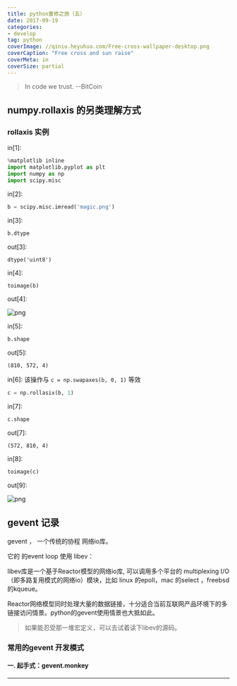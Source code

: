 ```yaml
---
title: python重修之旅（五）
date: 2017-09-19
categories:
- develop
tag: python
coverImage: //qiniu.heyuhua.com/Free-cross-wallpaper-desktop.png
coverCaption: "Free cross and sun raise"
coverMeta: in
coverSize: partial
---
```


> In code we trust. --BitCoin
<!--more-->

<!-- toc -->

## numpy.rollaxis 的另类理解方式

### rollaxis 实例

in[1]:

```python
%matplotlib inline
import matplotlib.pyplot as plt
import numpy as np
import scipy.misc
```

in[2]:

```python
b = scipy.misc.imread('magic.png')
```

in[3]:

```python
b.dtype
```

out[3]:

```
dtype('uint8')
```

in[4]:

```python
toimage(b)
```

out[4]:

![png](http://qiniu.heyuhua.com/output_5_0.png)

in[5]:

```python
b.shape
```

out[5]:

```
(810, 572, 4)
```

in[6]: 该操作与 `c = np.swapaxes(b, 0, 1)` 等效

```python
c = np.rollasix(b, 1)
```

in[7]:

```python
c.shape
```

out[7]:

```
(572, 810, 4)
```

in[8]:

```python
toimage(c)
```

out[9]:

![png](http://qiniu.heyuhua.com/output_7_0.png)

## gevent 记录

gevent ， 一个传统的协程 网络io库。

它的 的event loop 使用 libev：

libev库是一个基于Reactor模型的网络io库,  可以调用多个平台的 multiplexing I/O（即多路复用模式的网络io）模块，比如 linux 的epoll，mac 的select ，freebsd 的kqueue。

Reactor网络模型同时处理大量的数据链接，十分适合当前互联网产品环境下的多链接访问情景。python的gevent使用情景也大抵如此。

> 如果能忍受那一堆宏定义，可以去试着读下libev的源码。

### 常用的gevent 开发模式

#### 一. 起手式：gevent.monkey

****
